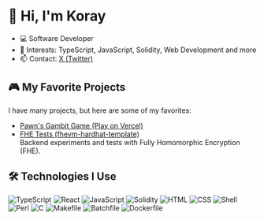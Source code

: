 
# 👋 Hi, I'm Koray

- 💻 Software Developer
- 🚀 Interests: TypeScript, JavaScript, Solidity, Web Development and more
- 📫 Contact: [X (Twitter)](https://x.com/KohenEric)

## 🎮 My Favorite Projects

I have many projects, but here are some of my favorites:

- [Pawn's Gambit Game (Play on Vercel)](https://pawnsgambit.vercel.app/)
- [FHE Tests (fhevm-hardhat-template)](https://github.com/dharmanan/fhevm-hardhat-template)  
	Backend experiments and tests with Fully Homomorphic Encryption (FHE).


## 🛠️ Technologies I Use
![TypeScript](https://img.shields.io/badge/-TypeScript-333333?style=flat&logo=typescript)
![React](https://img.shields.io/badge/-React-333333?style=flat&logo=react)
![JavaScript](https://img.shields.io/badge/-JavaScript-333333?style=flat&logo=javascript)
![Solidity](https://img.shields.io/badge/-Solidity-333333?style=flat&logo=solidity)
![HTML](https://img.shields.io/badge/-HTML-333333?style=flat&logo=html5)
![CSS](https://img.shields.io/badge/-CSS-333333?style=flat&logo=css3)
![Shell](https://img.shields.io/badge/-Shell-333333?style=flat&logo=gnu-bash)
![Perl](https://img.shields.io/badge/-Perl-333333?style=flat&logo=perl)
![C](https://img.shields.io/badge/-C-333333?style=flat&logo=c)
![Makefile](https://img.shields.io/badge/-Makefile-333333?style=flat)
![Batchfile](https://img.shields.io/badge/-Batchfile-333333?style=flat)
![Dockerfile](https://img.shields.io/badge/-Docker-333333?style=flat&logo=docker)

<!-- Add more sections or customize as you like! -->
